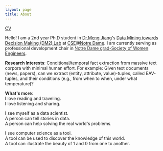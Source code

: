 ```yaml
---
layout: page
title: About
---
```


<a href="../source/cv_xueying.pdf" download="cv_xueying.pdf">CV</a>

Hello! I am a 2nd year Ph.D student in <a rel="mjiang" href="http://www.meng-jiang.com/">Dr.Meng Jiang</a>'s <a rel="dm2" href="http://www.meng-jiang.com/lab.html">Data Mining towards Decision Making (DM2) Lab</a> at <a rel="ndcse" href="http://cse.nd.edu/">CSE@Notre Dame</a>. I am currently serving as professional development chair in <a rel="ndswe" href="https://engineering.nd.edu/student-organizations/swe/gradswe">Notre Dame grad-Society of Women Engineers</a>. 

<strong>Research Interests</strong>: 
Conditional/temporal fact extraction from massive text corpora with minimal human effort. For example: Given text documents (news, papers), can we extract (entity, attribute, value)-tuples, called EAV-tuples, and their conditions (e.g., from when to when, under what temperature)? 

<strong>What's more</strong>:  
I love reading and traveling.  
I love listening and sharing.  

I see myself as a data scientist.  
A person can tell stories in data.  
A person can help solving the real world's problems. 

I see computer science as a tool.  
A tool can be used to discover the knowledge of this world.  
A tool can illustrate the beauty of 1 and 0 from one to another. 
